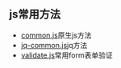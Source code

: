 ## js常用方法

- [common.js](./common.js)原生js方法
- [jq-common.js](./jq-common.js)jq方法
- [validate.js](./validate.js)常用form表单验证